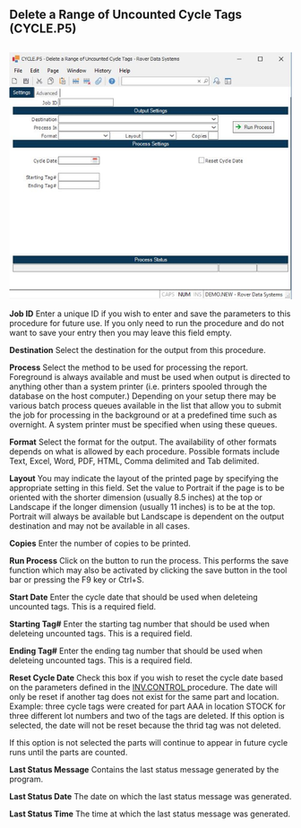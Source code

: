 ##  Delete a Range of Uncounted Cycle Tags (CYCLE.P5)

<PageHeader />

##

![](./CYCLE-P5-1.jpg)

**Job ID** Enter a unique ID if you wish to enter and save the parameters to
this procedure for future use. If you only need to run the procedure and do
not want to save your entry then you may leave this field empty.  
  
**Destination** Select the destination for the output from this procedure.  
  
**Process** Select the method to be used for processing the report. Foreground
is always available and must be used when output is directed to anything other
than a system printer (i.e. printers spooled through the database on the host
computer.) Depending on your setup there may be various batch process queues
available in the list that allow you to submit the job for processing in the
background or at a predefined time such as overnight. A system printer must be
specified when using these queues.  
  
**Format** Select the format for the output. The availability of other formats
depends on what is allowed by each procedure. Possible formats include Text,
Excel, Word, PDF, HTML, Comma delimited and Tab delimited.  
  
**Layout** You may indicate the layout of the printed page by specifying the
appropriate setting in this field. Set the value to Portrait if the page is to
be oriented with the shorter dimension (usually 8.5 inches) at the top or
Landscape if the longer dimension (usually 11 inches) is to be at the top.
Portrait will always be available but Landscape is dependent on the output
destination and may not be available in all cases.  
  
**Copies** Enter the number of copies to be printed.  
  
**Run Process** Click on the button to run the process. This performs the save
function which may also be activated by clicking the save button in the tool
bar or pressing the F9 key or Ctrl+S.  
  
**Start Date** Enter the cycle date that should be used when deleteing
uncounted tags. This is a required field.  
  
**Starting Tag#** Enter the starting tag number that should be used when
deleteing uncounted tags. This is a required field.  
  
**Ending Tag#** Enter the ending tag number that should be used when deleteing
uncounted tags. This is a required field.  
  
**Reset Cycle Date** Check this box if you wish to reset the cycle date based on the parameters defined in the [ INV.CONTROL ](../../../INV-ENTRY/INV-CONTROL/README.md) procedure. The date will only be reset if another tag does not exist for the same part and location. Example: three cycle tags were created for part AAA in location STOCK for three different lot numbers and two of the tags are deleted. If this option is selected, the date will not be reset because the thrid tag was not deleted.   
  
If this option is not selected the parts will continue to appear in future
cycle runs until the parts are counted.  
  
**Last Status Message** Contains the last status message generated by the
program.  
  
**Last Status Date** The date on which the last status message was generated.  
  
**Last Status Time** The time at which the last status message was generated.  
  
  
<badge text= "Version 8.10.57" vertical="middle" />

<PageFooter />